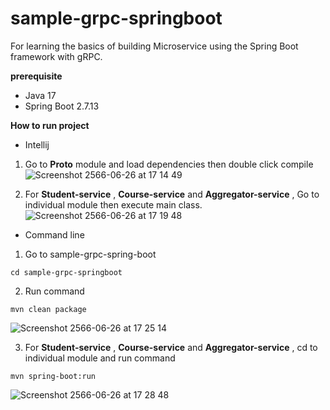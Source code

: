 # sample-grpc-springboot
For learning the basics of building Microservice using the Spring Boot framework with gRPC.

**prerequisite** <br/>
+ Java 17 <br/>
+ Spring Boot 2.7.13 <br/>

**How to run project** <br/>
+ Intellij <br/>

1. Go to **Proto** module and load dependencies then double click compile
![Screenshot 2566-06-26 at 17 14 49](https://github.com/malinine/sample-grpc-springboot/assets/11505428/36a3f011-022a-450e-8b73-a2417eea1d66)

2. For **Student-service** , **Course-service** and **Aggregator-service** , Go to individual module then execute main class.
![Screenshot 2566-06-26 at 17 19 48](https://github.com/malinine/sample-grpc-springboot/assets/11505428/0ce42349-b606-4746-9406-24bddcda75ff)

+ Command line <br/>

1. Go to sample-grpc-spring-boot
```
cd sample-grpc-springboot
```
2. Run command
```
mvn clean package
```
![Screenshot 2566-06-26 at 17 25 14](https://github.com/malinine/sample-grpc-springboot/assets/11505428/b76c96d3-b6af-4338-a497-85a7a4f9abc1)

3. For **Student-service** , **Course-service** and **Aggregator-service** , cd to individual module and run command
```
mvn spring-boot:run
```
![Screenshot 2566-06-26 at 17 28 48](https://github.com/malinine/sample-grpc-springboot/assets/11505428/f1a67960-7ca6-4ee8-8653-bc4c0c10c794)


